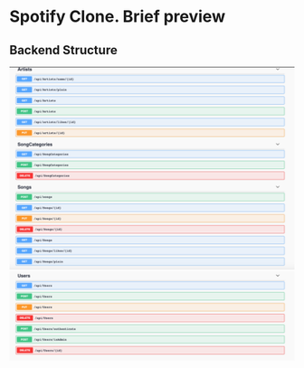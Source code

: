 # Spotify Clone. Brief preview

## Backend Structure
![alt text](https://github.com/marius004/spotify-clone/blob/master/backend-routes.png?raw=true)
![alt text](https://github.com/marius004/spotify-clone/blob/master/backend-routes2.png?raw=true)
